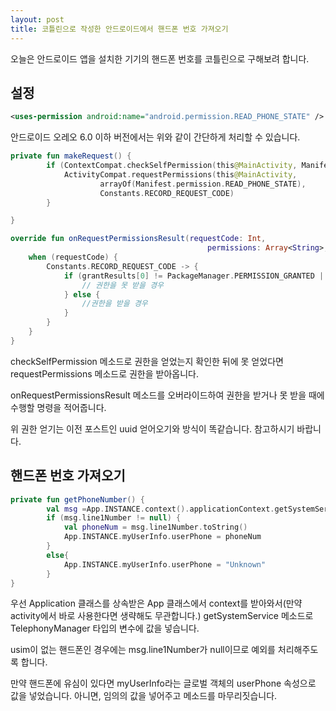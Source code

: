 ```yaml
---
layout: post
title: 코틀린으로 작성한 안드로이드에서 핸드폰 번호 가져오기
---
```


오늘은 안드로이드 앱을 설치한 기기의 핸드폰 번호를 코틀린으로 구해보려 합니다.

## 설정

```xml
<uses-permission android:name="android.permission.READ_PHONE_STATE" />
```

안드로이드 오레오 6.0 이하 버전에서는 위와 같이 간단하게 처리할 수 있습니다.

```kotlin
private fun makeRequest() {
        if (ContextCompat.checkSelfPermission(this@MainActivity, Manifest.permission.READ_PHONE_STATE) != PackageManager.PERMISSION_GRANTED) {
            ActivityCompat.requestPermissions(this@MainActivity,
                    arrayOf(Manifest.permission.READ_PHONE_STATE),
                    Constants.RECORD_REQUEST_CODE)
        }

}

override fun onRequestPermissionsResult(requestCode: Int,
                                            permissions: Array<String>, grantResults: IntArray) {
    when (requestCode) {
        Constants.RECORD_REQUEST_CODE -> {
            if (grantResults[0] != PackageManager.PERMISSION_GRANTED || grantResults[1] != PackageManager.PERMISSION_GRANTED || grantResults[2] !=PackageManager.PERMISSION_GRANTED) {
                // 권한을 못 받을 경우
            } else {
                //권한을 받을 경우
            }
        }
    }
}
```

checkSelfPermission 메소드로 권한을 얻었는지 확인한 뒤에 못 얻었다면 requestPermissions 메소드로 권한을 받아옵니다.

onRequestPermissionsResult 메소드를 오버라이드하여 권한을 받거나 못 받을 때에 수행할 명령을 적어줍니다.

위 권한 얻기는 이전 포스트인 uuid 얻어오기와 방식이 똑같습니다. 참고하시기 바랍니다.

## 핸드폰 번호 가져오기

```kotlin
private fun getPhoneNumber() {
        val msg =App.INSTANCE.context().applicationContext.getSystemService(Context.TELEPHONY_SERVICE) as TelephonyManager
        if (msg.line1Number != null) {
            val phoneNum = msg.line1Number.toString()
            App.INSTANCE.myUserInfo.userPhone = phoneNum
        }
        else{
            App.INSTANCE.myUserInfo.userPhone = "Unknown"
        }
}
```

우선 Application 클래스를 상속받은 App 클래스에서 context를 받아와서(만약 activity에서 바로 사용한다면 생략해도 무관합니다.) getSystemService 메소드로 TelephonyManager 타입의 변수에 값을 넣습니다.

usim이 없는 핸드폰인 경우에는 msg.line1Number가 null이므로 예외를 처리해주도록 합니다.

만약 핸드폰에 유심이 있다면 myUserInfo라는 글로벌 객체의 userPhone 속성으로 값을 넣었습니다.
아니면, 임의의 값을 넣어주고 메소드를 마무리짓습니다.
